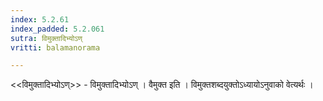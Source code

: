 ```yaml
---
index: 5.2.61
index_padded: 5.2.061
sutra: विमुक्तादिभ्योऽण्
vritti: balamanorama

---
```

<<विमुक्तादिभ्योऽण्>> - विमुक्तादिभ्योऽण् । वैमुक्त इति । विमुक्तशब्दयुक्तोऽध्यायोऽनुवाको वेत्यर्थः । 